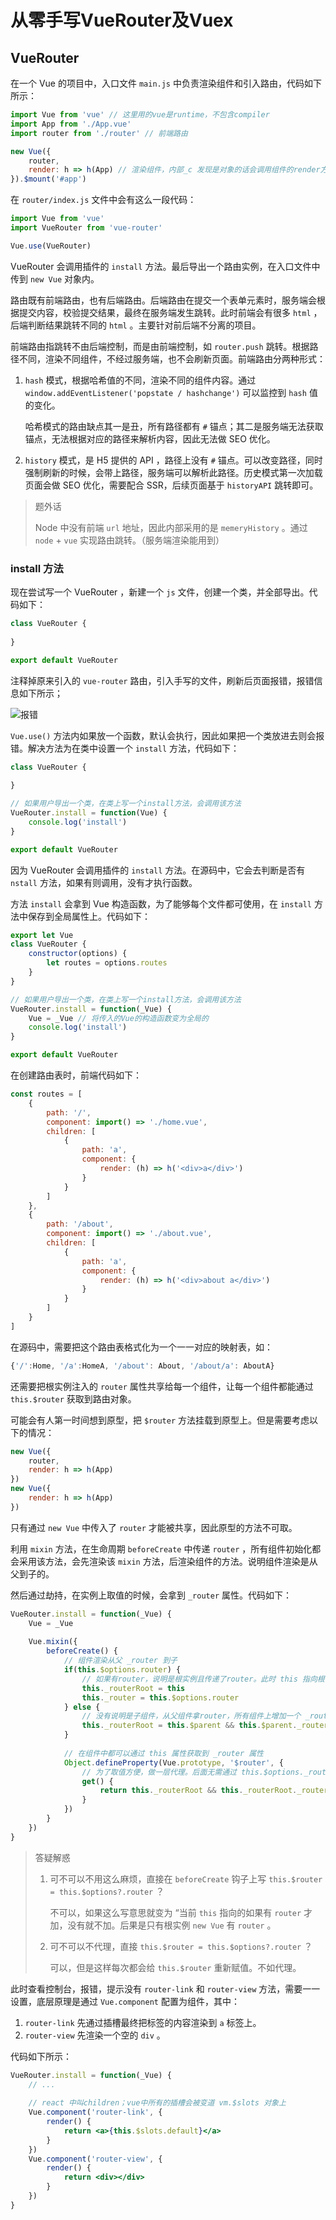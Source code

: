 # 从零手写VueRouter及Vuex

## VueRouter

在一个 Vue 的项目中，入口文件 `main.js` 中负责渲染组件和引入路由，代码如下所示：

```js
import Vue from 'vue' // 这里用的vue是runtime，不包含compiler
import App from './App.vue'
import router from './router' // 前端路由

new Vue({
    router,
    render: h => h(App) // 渲染组件，内部_c 发现是对象的话会调用组件的render方法进行渲染。如果在这里写template会报错，因为不包含compiler
}).$mount('#app')
```

在 `router/index.js` 文件中会有这么一段代码：

```js
import Vue from 'vue'
import VueRouter from 'vue-router'

Vue.use(VueRouter)
```

VueRouter 会调用插件的 `install` 方法。最后导出一个路由实例，在入口文件中传到 `new Vue` 对象内。

路由既有前端路由，也有后端路由。后端路由在提交一个表单元素时，服务端会根据提交内容，校验提交结果，最终在服务端发生跳转。此时前端会有很多 `html` ，后端判断结果跳转不同的 `html` 。主要针对前后端不分离的项目。

前端路由指跳转不由后端控制，而是由前端控制，如 `router.push` 跳转。根据路径不同，渲染不同组件，不经过服务端，也不会刷新页面。前端路由分两种形式：

1. `hash` 模式，根据哈希值的不同，渲染不同的组件内容。通过 `window.addEventListener('popstate / hashchange')` 可以监控到 `hash` 值的变化。

   哈希模式的路由缺点其一是丑，所有路径都有 `#` 锚点；其二是服务端无法获取锚点，无法根据对应的路径来解析内容，因此无法做 SEO 优化。

2. `history` 模式，是 H5 提供的 API ，路径上没有 `#` 锚点。可以改变路径，同时强制刷新的时候，会带上路径，服务端可以解析此路径。历史模式第一次加载页面会做 SEO 优化，需要配合 SSR，后续页面基于 `historyAPI` 跳转即可。

> 题外话
>
> Node 中没有前端 `url` 地址，因此内部采用的是 `memeryHistory` 。通过 `node` + `vue` 实现路由跳转。（服务端渲染能用到）

### install 方法

现在尝试写一个 VueRouter ，新建一个 `js` 文件，创建一个类，并全部导出。代码如下：

```js
class VueRouter {
    
}

export default VueRouter
```

注释掉原来引入的 `vue-router` 路由，引入手写的文件，刷新后页面报错，报错信息如下所示；

![报错](https://pic.imgdb.cn/item/65464884c458853aefaf56ff.jpg)

`Vue.use()` 方法内如果放一个函数，默认会执行，因此如果把一个类放进去则会报错。解决方法为在类中设置一个 `install` 方法，代码如下：

```js
class VueRouter {
    
}

// 如果用户导出一个类，在类上写一个install方法，会调用该方法
VueRouter.install = function(Vue) {
    console.log('install')
}

export default VueRouter
```

因为 VueRouter 会调用插件的 `install` 方法。在源码中，它会去判断是否有 `nstall` 方法，如果有则调用，没有才执行函数。

方法 `install` 会拿到 Vue 构造函数，为了能够每个文件都可使用，在 `install` 方法中保存到全局属性上。代码如下：

```js
export let Vue
class VueRouter {
    constructor(options) {
        let routes = options.routes
    }
}

// 如果用户导出一个类，在类上写一个install方法，会调用该方法
VueRouter.install = function(_Vue) {
    Vue = _Vue // 将传入的Vue的构造函数变为全局的
    console.log('install')
}

export default VueRouter
```

在创建路由表时，前端代码如下：

```js
const routes = [
    {
        path: '/',
        component: import() => './home.vue',
        children: [
        	{
        		path: 'a',
        		component: {
        			render: (h) => h('<div>a</div>')
    			}
    		}
        ]
    },
    {
        path: '/about',
        component: import() => './about.vue',
        children: [
        	{
        		path: 'a',
        		component: {
        			render: (h) => h('<div>about a</div>')
    			}
    		}
        ]
    }
]
```

在源码中，需要把这个路由表格式化为一个一一对应的映射表，如：

```js
{'/':Home, '/a':HomeA, '/about': About, '/about/a': AboutA}
```

还需要把根实例注入的 `router` 属性共享给每一个组件，让每一个组件都能通过 `this.$router` 获取到路由对象。

可能会有人第一时间想到原型，把 `$router` 方法挂载到原型上。但是需要考虑以下的情况：

```js
new Vue({
    router,
    render: h => h(App)
})
new Vue({
    render: h => h(App)
})
```

只有通过 `new Vue` 中传入了 `router` 才能被共享，因此原型的方法不可取。

利用 `mixin` 方法，在生命周期 `beforeCreate` 中传递 `router` ，所有组件初始化都会采用该方法，会先渲染该 `mixin` 方法，后渲染组件的方法。说明组件渲染是从父到子的。

然后通过劫持，在实例上取值的时候，会拿到 `_router` 属性。代码如下：

```js
VueRouter.install = function(_Vue) {
    Vue = _Vue
    
    Vue.mixin({
        beforeCreate() {
            // 组件渲染从父 _router 到子
            if(this.$options.router) {
                // 如果有router，说明是根实例且传递了router。此时 this 指向根实例
                this._routerRoot = this
                this._router = this.$options.router
            } else {
                // 没有说明是子组件，从父组件拿router，所有组件上增加一个 _routerRoot 指向根实例
                this._routerRoot = this.$parent && this.$parent._routerRoot
            }
            
            // 在组件中都可以通过 this 属性获取到 _router 属性
            Object.defineProperty(Vue.prototype, '$router', {
                // 为了取值方便，做一层代理。后面无需通过 this.$options._router 获取
                get() {
                    return this._routerRoot && this._routerRoot._router
                }
            })
        }
    })
}
```

> 答疑解惑
>
> 1. 可不可以不用这么麻烦，直接在 `beforeCreate` 钩子上写 `this.$router = this.$options?.router` ？
>
>    不可以，如果这么写意思就变为 “当前 `this` 指向的如果有 `router` 才加，没有就不加。后果是只有根实例 `new Vue` 有 `router` 。
>
> 2. 可不可以不代理，直接 `this.$router = this.$options?.router` ？
>
>    可以，但是这样每次都会给 `this.$router` 重新赋值。不如代理。

此时查看控制台，报错，提示没有 `router-link` 和 `router-view` 方法，需要一一设置，底层原理是通过 `Vue.component` 配置为组件，其中：

1. `router-link` 先通过插槽最终把标签的内容渲染到 `a` 标签上。
2. `router-view` 先渲染一个空的 `div` 。

代码如下所示：

```jsx
VueRouter.install = function(_Vue) {
    // ...
    
    // react 中叫children；vue中所有的插槽会被变道 vm.$slots 对象上
    Vue.component('router-link', {
        render() {
            return <a>{this.$slots.default}</a>
        }
    })
    Vue.component('router-view', {
        render() {
            return <div></div>
        }
    })
}
```

